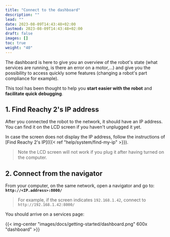 ```yaml
---
title: "Connect to the dashboard"
description: ""
lead: ""
date: 2023-08-09T14:43:48+02:00
lastmod: 2023-08-09T14:43:48+02:00
draft: false
images: []
toc: true
weight: "40"
---
```

The dashboard is here to give you an overview of the robot's state (what services are running, is there an error on a motor,...) and give you the possibility to access quickly some features (changing a robot's part compliance for example).

This tool has been thought to help you **start easier with the robot** and **facilitate quick debugging**.

## 1. Find Reachy 2's IP address

After you connected the robot to the network, it should have an IP address. You can find it on the LCD screen if you haven't unplugged it yet. 

In case the screen does not display the IP address, follow the instructions of [Find Reachy 2's IP]({{< ref "help/system/find-my-ip" >}}).

> Note the LCD screen will not work if you plug it after having turned on the computer.

## 2. Connect from the navigator

From your computer, on the same network, open a navigator and go to:  
**`http://<IP.address>:8000/`** 

> For example, if the screen indicates `192.168.1.42`, connect to `http://192.168.1.42:8000/` 

You should arrive on a services page:

{{< img-center "images/docs/getting-started/dashboard.png" 600x "dashboard" >}}
